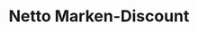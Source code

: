 ---
title: "Netto Marken-Discount"
url: /castrop-rauxel/netto-marken-discount-herner-strasse/
shop: Supermarkt
---